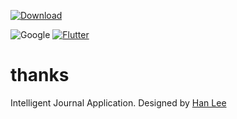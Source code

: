 [![Download](https://img.shields.io/badge/download-android-green?style=for-the-badge)](https://github.com/tdh8316/thanks/)

![Google](https://flutter.dev/assets/homepage/logo-google-fb903d829602dd356c500efc9dddf50b58f227ff1d88373c6caa64f997b663d3.svg)
[![Flutter](https://flutter.dev/assets/flutter-lockup-4cb0ee072ab312e59784d9fbf4fb7ad42688a7fdaea1270ccf6bbf4f34b7e03f.svg)](https://flutter.dev/)

# thanks
Intelligent Journal Application. Designed by [Han Lee](https://www.behance.net/lyh5720)
